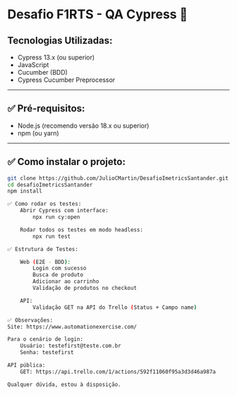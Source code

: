 # Desafio F1RTS - QA Cypress 🚀

## Tecnologias Utilizadas:

- Cypress 13.x (ou superior)
- JavaScript
- Cucumber (BDD)
- Cypress Cucumber Preprocessor

---

## ✅ Pré-requisitos:

- Node.js (recomendo versão 18.x ou superior)
- npm (ou yarn)

---

## ✅ Como instalar o projeto:

```bash
git clone https://github.com/JulioCMartin/DesafioImetricsSantander.git
cd desafioImetricsSantander
npm install

✅ Como rodar os testes:
    Abrir Cypress com interface:
        npx run cy:open

    Rodar todos os testes em modo headless:
        npx run test

✅ Estrutura de Testes:

    Web (E2E - BDD):
        Login com sucesso
        Busca de produto
        Adicionar ao carrinho
        Validação de produtos no checkout

    API:
        Validação GET na API do Trello (Status + Campo name)

✅ Observações:
Site: https://www.automationexercise.com/

Para o cenário de login:
    Usuário: testefirst@teste.com.br
    Senha: testefirst

API pública:
    GET: https://api.trello.com/1/actions/592f11060f95a3d3d46a987a

Qualquer dúvida, estou à disposição.